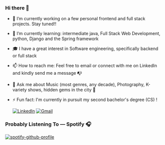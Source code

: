 ### Hi there 👋

- 🔭 I’m currently working on a few personal frontend and full stack projects. Stay tuned!!
- 🌱 I’m currently learning: intermediate java, Full Stack Web Development, python, Django and the Spring framework
- 🎓 I have a great interest in Software engineering, specifically backend or full stack 
- 📫 How to reach me: Feel free to email or connect with me on LinkedIn and kindly send me a message 📭
- 💬 Ask me about Music (most genres, any decade), Photography, K-variety shows, hidden gems in the city 👀 
- ⚡ Fun fact: I'm currently in pursuit my second bachelor's degree (CS) !


   [![LinkedIn](https://img.shields.io/badge/-LinkedIn-blue?style=for-the-badge&logo=LinkedIn&logoColor=white)](https://www.linkedin.com/in/andreanunoo/)
   [![Gmail](https://img.shields.io/badge/-Gmail-D14836?style=for-the-badge&logo=Gmail&logoColor=white)](mailto:nunooandrea@gmail.com)

  
### Probably Listening To — Spotify 🎧
[![spotify-github-profile](https://spotify-github-profile.vercel.app/api/view?uid=31wgvbhv5ht546sf3fmch4lwq24m&cover_image=true&theme=novatorem&show_offline=false&background_color=121212&interchange=false&bar_color=53b14f&bar_color_cover=false)](https://spotify-github-profile.vercel.app/api/view?uid=31wgvbhv5ht546sf3fmch4lwq24m&redirect=true)
